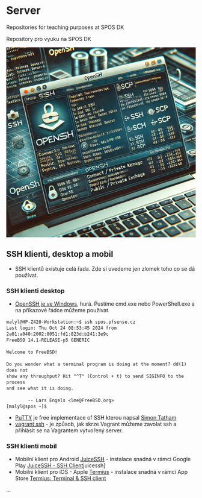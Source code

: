 # Server
Repositories for teaching purposes at SPOS DK

Repository pro vyuku na SPOS DK

![SSH OSY AI](../../Images/osy-ssh4.png)

## SSH klienti, desktop a mobil

- SSH klientů existuje celá řada. Zde si uvedeme jen zlomek toho co se dá používat.

### SSH klienti desktop

- [OpenSSH je ve Windows](https://learn.microsoft.com/en-us/windows-server/administration/openssh/openssh-overview), hurá. Pustíme cmd.exe nebo PowerShell.exe a na příkazové řádce můžeme používat 

```console
malyl@HP-Z420-Workstation:~$ ssh spos.pfsense.cz
Last login: Thu Oct 24 08:53:45 2024 from 2a01:a040:2002:8051:fd1:823d:b241:3e9c
FreeBSD 14.1-RELEASE-p5 GENERIC

Welcome to FreeBSD!

Do you wonder what a terminal program is doing at the moment? dd(1) does not
show any throughput? Hit "^T" (Control + t) to send SIGINFO to the process
and see what it is doing.

		-- Lars Engels <lme@FreeBSD.org>
[malyl@spos ~]$
```

- [PuTTY](https://www.chiark.greenend.org.uk/~sgtatham/putty/) je free implementace of SSH kterou napsal [Simon Tatham](https://www.chiark.greenend.org.uk/~sgtatham/)
- [vagrant ssh](https://developer.hashicorp.com/vagrant/docs/cli/ssh) - je způsob, jak skrze Vagrant můžeme zavolat ssh a přihlásit se na Vagrantem vytvořený server.

### SSH klienti mobil

- Mobilní klient pro Android [JuiceSSH](https://juicessh.com/) - instalace snadná v rámci Google Play [JuiceSSH - SSH Client](https://play.google.com/store/apps/details?id=com.sonelli)juicessh]
- Mobilni klient pro iOS - Apple [Termius](https://termius.com/free-ssh-client-for-iphone) - instalace snadná v rámci App Store [Termius: Terminal & SSH client ](https://apps.apple.com/us/app/termius-terminal-ssh-client/id549039908)

...
